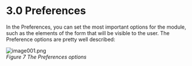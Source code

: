 # 3.0 Preferences

In the Preferences, you can set the most important options for the module, such as the elements of the form that will be visible to the user. The Preference options are pretty well described:
 
![image001.png](assets/image001.png)  
*Figure 7 The Preferences options*